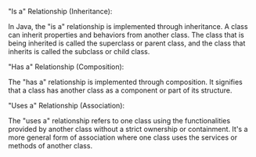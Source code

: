 "Is a" Relationship (Inheritance):

In Java, the "is a" relationship is implemented through inheritance.
A class can inherit properties and behaviors from another class. The class that is being inherited is called the superclass or parent class, and the class that inherits is called the subclass or child class.

"Has a" Relationship (Composition):

The "has a" relationship is implemented through composition.
It signifies that a class has another class as a component or part of its structure.

"Uses a" Relationship (Association):

The "uses a" relationship refers to one class using the functionalities provided by another class without a strict ownership or containment.
It's a more general form of association where one class uses the services or methods of another class.
